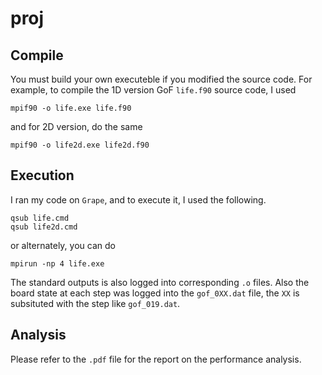# proj

## Compile

You must build your own executeble if you modified the source code. 
For example, to compile the 1D version GoF `life.f90` source code, I used

```
mpif90 -o life.exe life.f90
```

and for 2D version, do the same

```
mpif90 -o life2d.exe life2d.f90
```

## Execution 

I ran my code on `Grape`, and to execute it, I used the following.

```
qsub life.cmd
qsub life2d.cmd
```

or alternately, you can do

```
mpirun -np 4 life.exe
```

The standard outputs is also logged into corresponding `.o` files. Also the board state at each step was logged into the `gof_0XX.dat` file, the `XX` is subsituted with the step like `gof_019.dat`. 

## Analysis

Please refer to the `.pdf` file for the report on the performance analysis. 


